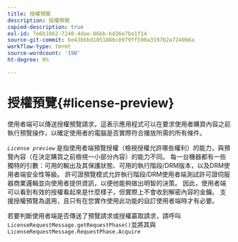 ```yaml
---
title: 授權預覽
description: 授權預覽
copied-description: true
exl-id: 7e6b1062-7240-4dae-86bb-bd26e7be1f14
source-git-commit: be43bbbd1051886c8979ff590a3197b2a7249b6a
workflow-type: tm+mt
source-wordcount: '198'
ht-degree: 0%

---
```


# 授權預覽{#license-preview}

使用者端可以傳送授權預覽請求，這表示應用程式可以在要求使用者購買內容之前執行預覽操作，以確定使用者的電腦是否實際符合播放所需的所有條件。

*`License preview`* 是指使用者端預覽授權（檢視授權允許哪些權利）的能力，與預覽內容（在決定購買之前檢視一小部分內容）的能力不同。 每一台機器都有一些獨特的引數：可用的輸出及其保護狀態、可用的執行階段/DRM版本，以及DRM使用者端安全性等級。 許可證預覽模式允許執行階段/DRM使用者端測試許可證伺服器商業邏輯並向使用者提供資訊，以便他能夠做出明智的決策。 因此，使用者端可以看到有效的授權看起來是什麼樣子，但實際上不會收到解密內容的金鑰。 支援授權預覽為選用，且只有在您實作使用此功能的自訂使用者端時才有必要。

若要判斷使用者端是否傳送了預覽請求或授權贏取請求，請呼叫 `LicenseRequestMessage.getRequestPhase()`並將其與 `LicenseRequestMessage.RequestPhase.Acquire`
